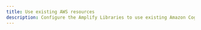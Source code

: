 ```yaml
---
title: Use existing AWS resources
description: Configure the Amplify Libraries to use existing Amazon Cognito resources by referencing them in your configuration.
---
```


<inline-fragment platform="android" src="~/lib/auth/fragments/existing-resources.md"></inline-fragment> <inline-fragment platform="ios" src="~/lib/auth/fragments/existing-resources.md"></inline-fragment> <inline-fragment platform="flutter" src="~/lib/auth/fragments/flutter/existing-resources.md"></inline-fragment>
